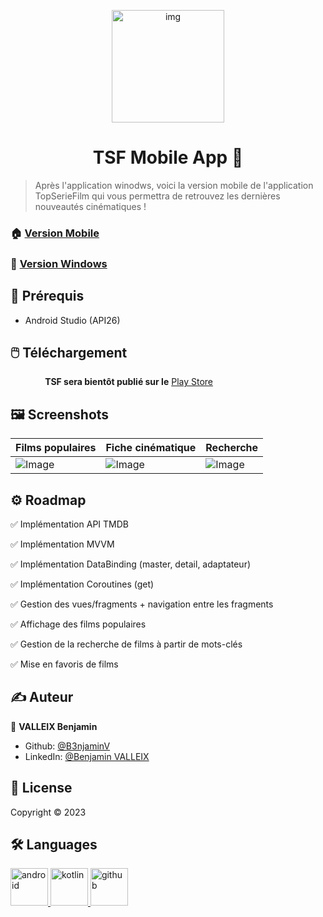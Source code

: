 <p align="center">
<img alt="img" src="https://zupimages.net/up/23/05/gbzs.png" height="180px" />
</p>
<h1 align="center"> TSF Mobile App 👋</h1>
<p>

> Après l'application winodws, voici la version mobile de l'application TopSerieFilm qui vous permettra de retrouvez les dernières nouveautés cinématiques !

### 🏠 [Version Mobile](https://github.com/B3njaminV/kotlin-tsf-app)
### 📌 [Version Windows](https://github.com/B3njaminV/wpf-tsf-app)

## 📍 Prérequis

- Android Studio (API26)

## 🖱️ Téléchargement

&nbsp;&nbsp;&nbsp;&nbsp;&nbsp;&nbsp;&nbsp;&nbsp;&nbsp;&nbsp;&nbsp;&nbsp;&nbsp;&nbsp;**TSF sera bientôt publié sur le** [Play Store](https://play.google.com/store)

## 🖼️ Screenshots

| Films populaires  | Fiche cinématique | Recherche |
|---------------- | --------------| -------------- |
| ![Image](https://zupimages.net/up/23/06/qckd.jpg) | ![Image](https://zupimages.net/up/23/06/1mxx.jpg) | ![Image](https://zupimages.net/up/23/06/o33u.jpg) |

## ⚙️ Roadmap

:white_check_mark: Implémentation API TMDB

:white_check_mark: Implémentation MVVM

:white_check_mark: Implémentation DataBinding (master, detail, adaptateur)

:white_check_mark: Implémentation Coroutines (get)

:white_check_mark: Gestion des vues/fragments + navigation entre les fragments

:white_check_mark: Affichage des films populaires

:white_check_mark: Gestion de la recherche de films à partir de mots-clés

:white_check_mark: Mise en favoris de films


## ✍️ Auteur

👤 **VALLEIX Benjamin**

* Github: [@B3njaminV](https://github.com/B3njaminV)
* LinkedIn: [@Benjamin VALLEIX](https://www.linkedin.com/in/benjamin-valleix-27115719a)


## 📝 License

Copyright © 2023


## 🛠  Languages

<p>
    <a href="https://developer.android.com/studio" target="_blank">
        <img src="https://www.vectorlogo.zone/logos/android/android-icon.svg" alt="android" width="60" height="60"/>
    </a>
    <a href="https://kotlinlang.org/" target="_blank">
        <img src="https://www.vectorlogo.zone/logos/kotlinlang/kotlinlang-icon.svg" alt="kotlin" width="60" height="60"/>
    </a>
	<a href="https://github.com/" target="_blank">
        <img src="https://www.vectorlogo.zone/logos/github/github-icon.svg" alt="github" width="60" height="60"/>
    </a>
</p>